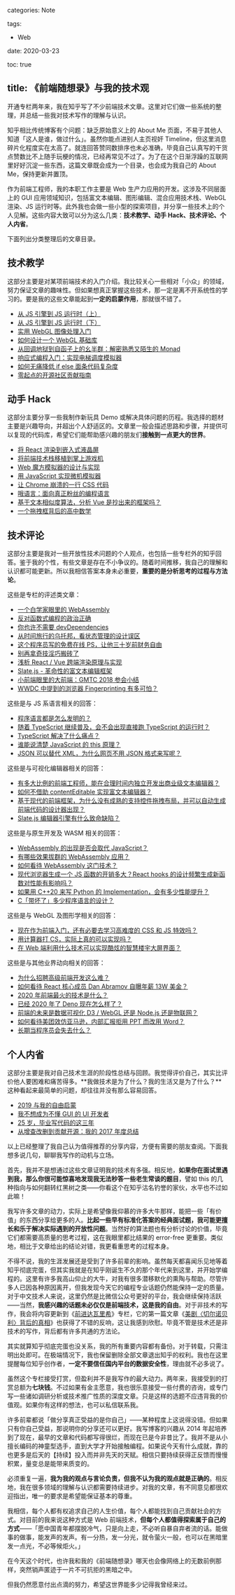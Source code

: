 categories: Note

tags:

- Web

date: 2020-03-23

toc: true

title: 《前端随想录》与我的技术观
---

开通专栏两年来，我在知乎写了不少前端技术文章。这里对它们做一些系统的整理，并总结一些我对技术写作的理解与认识。

知乎相比传统博客有个问题：缺乏原始意义上的 About Me 页面，不易于其他人知道「这人是谁，做过什么」。虽然你能点进别人主页视奸 Timeline，但这里消息碎片化程度实在太高了。就连回答赞同数排序也未必准确，毕竟自己认真写的干货点赞数比不上随手玩梗的情况，已经再常见不过了。为了在这个日渐浮躁的互联网里好好沉淀一些东西，这篇文章既会成为一个目录，也会成为我自己的 About Me，保持更新并置顶。

作为前端工程师，我的本职工作主要是 Web 生产力应用的开发。这涉及不同层面上的 GUI 应用领域知识，包括富文本编辑、图形编辑、混合应用技术栈、WebGL 渲染、JS 运行时等。此外我也会做一些小型的探索项目，并分享一些技术上的个人见解。这些内容大致可以分为这么几类：**技术教学、动手 Hack、技术评论、个人内省**。

下面列出分类整理后的文章目录。

## 技术教学
这部分主要是对某项前端技术的入门介绍。我比较关心一些相对「小众」的领域，努力保证文章的趣味性。但如果想真正掌握这些技术，那一定是离不开系统性的学习的。要是我的这些文章能起到**一定的启蒙作用**，那就很不错了。

* [从 JS 引擎到 JS 运行时（上）](https://zhuanlan.zhihu.com/p/104333176)
* [从 JS 引擎到 JS 运行时（下）](https://zhuanlan.zhihu.com/p/104501929)
* [实用 WebGL 图像处理入门](https://zhuanlan.zhihu.com/p/100388037)
* [如何设计一个 WebGL 基础库](https://zhuanlan.zhihu.com/p/93500639)
* [从回调地狱到自函子上的幺半群：解密熟悉又陌生的 Monad](https://zhuanlan.zhihu.com/p/32734492)
* [响应式编程入门：实现电梯调度模拟器](https://ewind.us/2017/rx-elevator-demo/)
* [如何无痛降低 if else 面条代码复杂度](https://ewind.us/2017/refactor-if-else/)
* [零起点的开源社区贡献指南](https://ewind.us/2017/novice-open-source/)

## 动手 Hack
这部分主要分享一些我制作新玩具 Demo 或解决具体问题的历程。我选择的题材主要是兴趣导向，并超出个人舒适区的。文章里一般会描述思路和步骤，并提供可以复现的代码库，希望它们能帮助感兴趣的朋友们**接触到一点更大的世界**。

* [将 React 渲染到嵌入式液晶屏](https://zhuanlan.zhihu.com/p/89574235)
* [将前端技术栈移植到掌上游戏机](https://zhuanlan.zhihu.com/p/97851599)
* [Web 魔方模拟器的设计与实现](https://zhuanlan.zhihu.com/p/43049095)
* [用 JavaScript 实现微机模拟器](https://ewind.us/2017/chip8-emu-intro/)
* [让 Chrome 崩溃的一行 CSS 代码](https://zhuanlan.zhihu.com/p/46456752)
* [哦语言：面向真正粉丝的编程语言](https://ewind.us/2017/ove-lang/)
* [基于文本相似度算法，分析 Vue 是抄出来的框架吗？](https://ewind.us/2017/nlp-framework-analysis/)
* [一个拖拽框背后的高中数学](https://zhuanlan.zhihu.com/p/39993937)

## 技术评论
这部分主要是我对一些开放性技术问题的个人观点，也包括一些专栏外的知乎回答。鉴于我的个性，有些文章是存在不小争议的。随着时间推移，我自己的理解和认识都可能更新。所以我相信答案本身未必重要，**重要的是分析思考的过程与方法论**。

这些是专栏的评述类文章：

* [一个白学家眼里的 WebAssembly](https://zhuanlan.zhihu.com/p/102692865)
* [反对函数式编程的政治正确](https://zhuanlan.zhihu.com/p/51563817)
* [你也许不需要 devDependencies](https://zhuanlan.zhihu.com/p/79814652)
* [从时间旅行的乌托邦，看状态管理的设计误区](https://zhuanlan.zhihu.com/p/32107541)
* [这个程序员写的免费在线 PS，让他三十岁前财务自由](https://zhuanlan.zhihu.com/p/70636726)
* [别再拿奇技淫巧搬砖了](https://ewind.us/2017/stop-hacky-code/)
* [浅析 React / Vue 跨端渲染原理与实现](https://zhuanlan.zhihu.com/p/46338731)
* [Slate.js - 革命性的富文本编辑框架](https://ewind.us/2017/slate-intro/)
* [小前端眼里的大前端：GMTC 2018 参会小结](https://ewind.us/2018/gmtc-2018/)
* [WWDC 中提到的浏览器 Fingerprinting 有多可怕？](https://zhuanlan.zhihu.com/p/37778645)

这些是与 JS 系语言相关的回答：

* [程序语言都是怎么发明的？](https://www.zhihu.com/question/358636057/answer/917465056)
* [随着 TypeScript 继续普及，会不会出现直接跑 TypeScript 的运行时？](https://www.zhihu.com/question/363807522/answer/961295958)
* [TypeScript 解决了什么痛点？](https://www.zhihu.com/question/308844713/answer/594169638)
* [谁能说清楚 JavaScript 的 this 原理？](https://www.zhihu.com/question/353757734/answer/894810451)
* [JSON 可以替代 XML，为什么网页不用 JSON 格式来写呢？](https://www.zhihu.com/question/373946861/answer/1055657116)

这些是与可视化编辑器相关的回答：

* [有多大比例的前端工程师，能在合理时间内独立开发出商业级文本编辑器？](https://www.zhihu.com/question/26739121/answer/291059836)
* [如何不借助 contentEditable 实现富文本编辑器？](https://www.zhihu.com/question/366666295/answer/976815981)
* [基于现代的前端框架，为什么没有成熟的支持控件拖拽布局，并可以自动生成前端代码的设计器出现？](https://www.zhihu.com/question/338929219/answer/868491081)
* [Slate.js 编辑器引擎有什么致命缺陷？](https://www.zhihu.com/question/361228704/answer/937791493)

这些是与原生开发及 WASM 相关的回答：

* [WebAssembly 的出现是否会取代 JavaScript？](https://www.zhihu.com/question/322007706/answer/741764049)
* [有哪些效果拔群的 WebAssembly 应用？](https://www.zhihu.com/question/265700379/answer/956235550)
* [如何看待 WebAssembly 这门技术？](https://www.zhihu.com/question/362649730/answer/974395522)
* [现代浏览器生成一个 JS 函数的开销多大？React hooks 的设计频繁生成新函数对性能有影响吗？](https://www.zhihu.com/question/345689944/answer/910417091)
* [如果用 C++20 来写 Python 的 Implementation，会有多少性能提升？](https://www.zhihu.com/question/347217021/answer/849371319)
* [C「带坏了」多少程序语言的设计？](https://www.zhihu.com/question/60526245/answer/976877257)

这些是与 WebGL 及图形学相关的回答：

* [现在作为前端入门，还有必要去学习高难度的 CSS 和 JS 特效吗？](https://www.zhihu.com/question/327977600/answer/728411768)
* [用计算器打 CS，实际上真的可以实现吗？](https://www.zhihu.com/question/329074538/answer/744058270)
* [在 Web 端利用什么技术可以实现酷炫的智慧楼宇大屏界面？](https://www.zhihu.com/question/365938397/answer/972948542)

这些是与其他业界动向相关的回答：

* [为什么招聘高级前端开发这么难？](https://www.zhihu.com/question/293047616/answer/497191927)
* [如何看待 React 核心成员 Dan Abramov 自曝年薪 13W 美金？](https://www.zhihu.com/question/376297734/answer/1061430385)
* [2020 年前端最火的技术是什么？](https://www.zhihu.com/question/365588457/answer/981337448)
* [已经 2020 年了 Deno 现在怎么样了？](https://www.zhihu.com/question/359684696/answer/940312667)
* [前端的未来是数据可视化 D3 / WebGL 还是 Node.js 还是物联网？](https://www.zhihu.com/question/346595660/answer/828713278)
* [如何看待美团效仿亚马逊，内部汇报拒用 PPT 而改用 Word？](https://www.zhihu.com/question/340219070/answer/1038875031)
* [长期当程序员会失去什么？](https://www.zhihu.com/question/361374650/answer/962988244)


## 个人内省
这部分主要是我对自己技术生涯的阶段性总结与回顾。我觉得评价自己，其实比评价他人要困难和痛苦得多。**我做技术是为了什么？我的生活又是为了什么？**这种看起来最简单的问题，却往往并没有那么容易回答。

* [2019 与我的自由启蒙](https://zhuanlan.zhihu.com/p/100755932)
* [我不想成为不懂 GUI 的 UI 开发者](https://zhuanlan.zhihu.com/p/88786832)
* [25 岁，毕业写代码的这三年](https://zhuanlan.zhihu.com/p/65532799)
* [从增查改删到贡献开源：我的 2017 年度总结](https://ewind.us/2017/2017-summary/)

以上已经整理了我自己认为值得推荐的分享内容，方便有需要的朋友查阅。下面我想多说几句，聊聊我写作的动机与立场。

首先，我并不是想通过这些文章证明我的技术有多强。相反地，**如果你在面试里遇到我，那么你很可能惊喜地发现我无法秒答一些老生常谈的题目**，譬如 this 的几种指向与如何翻转红黑树之类——你看这个在知乎沽名钓誉的家伙，水平也不过如此嘛！

我写许多文章的动力，实际上是希望像我仰慕的许多大牛那样，能把一些「有价值」的东西分享给更多的人。**比起一些早有标准化答案的经典面试题，我可能更擅长和乐于解决实际遇到的开放性问题**。当然好的算法题也有分析讨论的价值，毕竟它们都需要高质量的思考过程，这在我眼里都比结果的 error-free 更重要。类似地，相比于文章给出的结论对错，我更看重思考的过程本身。

不得不说，我的生涯发展还是受到了许多前辈的影响。虽然每天都喜闻乐见地等着知乎彻底完蛋，但其实我就是在知乎刚诞生不久的那个年代来到这里，并开始学编程的。这里有许多我高山仰止的大牛，对我有很多潜移默化的熏陶与帮助。尽管许多人已因各种原因离开，但我发现今天它的编程专业话题仍然能保持一定的质量。对于中文技术人来说，这里仍然是比微信公众号更好的平台，我会继续保持活跃——当然，**我感兴趣的话题未必仅仅是前端技术，这是我的自由**。对于非技术的写作，我会将内容更新到《[前进达瓦里希](https://zhuanlan.zhihu.com/forward-comrades)》专栏，它的第一篇文章《[美剧〈切尔诺贝利〉背后的真相](https://zhuanlan.zhihu.com/p/105529724)》也获得了不错的反响，这让我感到欣慰。毕竟不管是技术还是非技术的写作，背后都有许多共通的方法论。

其实就算知乎彻底完蛋也没关系，我的所有重要内容都有备份。对于转载，只需注明出处即可。在极端情况下，我也保留删除全部文章退出知乎的权利。我也在这里提醒每位知乎创作者，**一定不要信任国内平台的数据安全性**，理由就不必多说了。

虽然这个专栏接受打赏，但盈利并不是我写作的最大动力。两年来，我接受到的打赏总额为**七块钱**。不过如果有金主愿意，我也很乐意接受一些付费的咨询，或专门写一些诸如调研分析或技术推广性质的深度文章。只是这样的选题不应违背我的价值观。如果你有这样的想法，也可以私信联系我。

许多前辈都说「做分享真正受益的是你自己」——某种程度上这说得没错。但如果只有你自己受益，那说明你的分享还可以更好。我写博客的兴趣从 2014 年起培养到了现在，最早的文章和代码都写得很烂，而现在已是今非昔比了。我并不是从小擅长编码的神童型选手，直到大学才开始接触编程。如果说今天有什么成就，靠的也更多是后天的【持续】投入而并非先天的天赋。相信只要持续获得正反馈而慢慢积累，量变总是能带来质变的。

必须重复一遍，**我为我的观点与言论负责，但我不认为我的观点就是正确的**。相反地，我在很多领域的理解与认识都需要持续进步。对我的文章，有不同意见都很欢迎指出，唯一的要求是希望能保证基本的尊重。

我相信，每个人都有权追求自己的人生价值，每个人都能找到自己贡献社会的方式。对目前的我来说这种方式是 Web 前端技术，**但每个人都值得探索属于自己的方式**——「愿中国青年都摆脱冷气，只是向上走，不必听自暴自弃者流的话。能做事的做事，能发声的发声。有一分热，发一分光，就令萤火一般，也可以在黑暗里发一点光，不必等候炬火。」

在今天这个时代，也许我和我的《前端随想录》哪天也会像网络上的无数前例那样，突然销声匿迹于一片不可抗拒的黑暗之中。

但我仍然愿意付出点滴的努力，希望这世界能多少记得我曾经来过。
